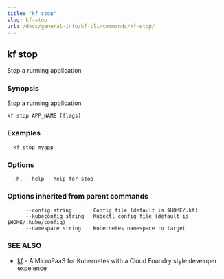 ```yaml
---
title: "kf stop"
slug: kf-stop
url: /docs/general-info/kf-cli/commands/kf-stop/
---
```

## kf stop

Stop a running application

### Synopsis

Stop a running application

```
kf stop APP_NAME [flags]
```

### Examples

```
  kf stop myapp
```

### Options

```
  -h, --help   help for stop
```

### Options inherited from parent commands

```
      --config string       Config file (default is $HOME/.kf)
      --kubeconfig string   Kubectl config file (default is $HOME/.kube/config)
      --namespace string    Kubernetes namespace to target
```

### SEE ALSO

* [kf](/docs/general-info/kf-cli/commands/kf/)	 - A MicroPaaS for Kubernetes with a Cloud Foundry style developer expeience

